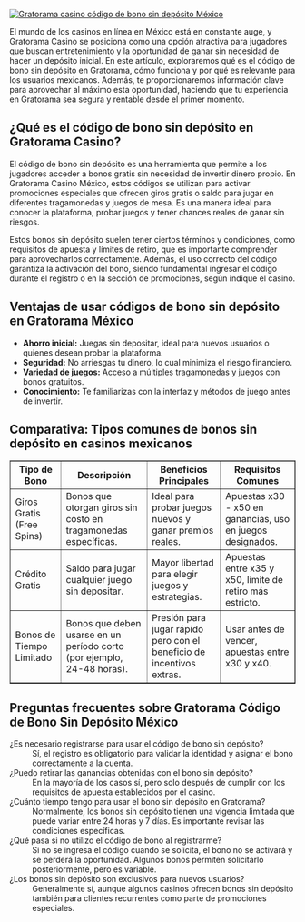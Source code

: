 [![Gratorama casino código de bono sin depósito México](https://123-caf.pages.dev/gitsignup.png)](https://vrmoo.ru/Bt82HjjY)

<p>El mundo de los casinos en línea en México está en constante auge, y Gratorama Casino se posiciona como una opción atractiva para jugadores que buscan entretenimiento y la oportunidad de ganar sin necesidad de hacer un depósito inicial. En este artículo, exploraremos qué es el código de bono sin depósito en Gratorama, cómo funciona y por qué es relevante para los usuarios mexicanos. Además, te proporcionaremos información clave para aprovechar al máximo esta oportunidad, haciendo que tu experiencia en Gratorama sea segura y rentable desde el primer momento.</p>  <h2>¿Qué es el código de bono sin depósito en Gratorama Casino?</h2> <p>El código de bono sin depósito es una herramienta que permite a los jugadores acceder a bonos gratis sin necesidad de invertir dinero propio. En Gratorama Casino México, estos códigos se utilizan para activar promociones especiales que ofrecen giros gratis o saldo para jugar en diferentes tragamonedas y juegos de mesa. Es una manera ideal para conocer la plataforma, probar juegos y tener chances reales de ganar sin riesgos.</p> <p>Estos bonos sin depósito suelen tener ciertos términos y condiciones, como requisitos de apuesta y límites de retiro, que es importante comprender para aprovecharlos correctamente. Además, el uso correcto del código garantiza la activación del bono, siendo fundamental ingresar el código durante el registro o en la sección de promociones, según indique el casino.</p>  <h2>Ventajas de usar códigos de bono sin depósito en Gratorama México</h2> <ul>   <li><strong>Ahorro inicial:</strong> Juegas sin depositar, ideal para nuevos usuarios o quienes desean probar la plataforma.</li>   <li><strong>Seguridad:</strong> No arriesgas tu dinero, lo cual minimiza el riesgo financiero.</li>   <li><strong>Variedad de juegos:</strong> Acceso a múltiples tragamonedas y juegos con bonos gratuitos.</li>   <li><strong>Conocimiento:</strong> Te familiarizas con la interfaz y métodos de juego antes de invertir.</li> </ul>  <h2>Comparativa: Tipos comunes de bonos sin depósito en casinos mexicanos</h2> <table border="1" cellpadding="8" cellspacing="0" style="border-collapse: collapse; width: 100%;">   <thead>     <tr>       <th>Tipo de Bono</th>       <th>Descripción</th>       <th>Beneficios Principales</th>       <th>Requisitos Comunes</th>     </tr>   </thead>   <tbody>     <tr>       <td>Giros Gratis (Free Spins)</td>       <td>Bonos que otorgan giros sin costo en tragamonedas específicas.</td>       <td>Ideal para probar juegos nuevos y ganar premios reales.</td>       <td>Apuestas x30 - x50 en ganancias, uso en juegos designados.</td>     </tr>     <tr>       <td>Crédito Gratis</td>       <td>Saldo para jugar cualquier juego sin depositar.</td>       <td>Mayor libertad para elegir juegos y estrategias.</td>       <td>Apuestas entre x35 y x50, límite de retiro más estricto.</td>     </tr>     <tr>       <td>Bonos de Tiempo Limitado</td>       <td>Bonos que deben usarse en un período corto (por ejemplo, 24-48 horas).</td>       <td>Presión para jugar rápido pero con el beneficio de incentivos extras.</td>       <td>Usar antes de vencer, apuestas entre x30 y x40.</td>     </tr>   </tbody> </table>  <h2>Preguntas frecuentes sobre Gratorama Código de Bono Sin Depósito México</h2> <dl>   <dt>¿Es necesario registrarse para usar el código de bono sin depósito?</dt>   <dd>Sí, el registro es obligatorio para validar la identidad y asignar el bono correctamente a la cuenta.</dd>    <dt>¿Puedo retirar las ganancias obtenidas con el bono sin depósito?</dt>   <dd>En la mayoría de los casos sí, pero solo después de cumplir con los requisitos de apuesta establecidos por el casino.</dd>    <dt>¿Cuánto tiempo tengo para usar el bono sin depósito en Gratorama?</dt>   <dd>Normalmente, los bonos sin depósito tienen una vigencia limitada que puede variar entre 24 horas y 7 días. Es importante revisar las condiciones específicas.</dd>    <dt>¿Qué pasa si no utilizo el código de bono al registrarme?</dt>   <dd>Si no se ingresa el código cuando se solicita, el bono no se activará y se perderá la oportunidad. Algunos bonos permiten solicitarlo posteriormente, pero es variable.</dd>    <dt>¿Los bonos sin depósito son exclusivos para nuevos usuarios?</dt>   <dd>Generalmente sí, aunque algunos casinos ofrecen bonos sin depósito también para clientes recurrentes como parte de promociones especiales.</dd> </dl>